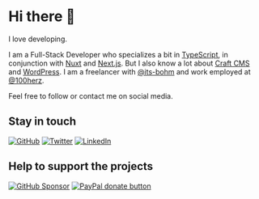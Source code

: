 # Hi there 👋

I love developing.

I am a Full-Stack Developer who specializes a bit in [TypeScript](https://github.com/microsoft/TypeScript), in conjunction with [Nuxt](https://github.com/nuxt/nuxt.js) and [Next.js](https://github.com/vercel/next.js). But I also know a lot about [Craft CMS](https://github.com/craftcms/cms) and [WordPress](https://github.com/WordPress/WordPress). I am a freelancer with [@its-bohm](https://github.com/its-boehm) and work employed at [@100herz](https://github.com/100herz).

Feel free to follow or contact me on social media.

## Stay in touch

[![GitHub](https://img.shields.io/badge/GitHub--_.svg?style=for-the-badge&color=333&logo=github)](https://github.com/mheob)
[![Twitter](https://img.shields.io/badge/Twitter--_.svg?style=for-the-badge&color=1da1f2&logo=twitter)](https://twitter.com/mheob_a)
[![LinkedIn](https://img.shields.io/badge/LinkedIn--_.svg?style=for-the-badge&color=0077b5&logo=linkedin)](https://www.linkedin.com/in/itsb)

## Help to support the projects

[![GitHub Sponsor](https://img.shields.io/badge/Sponsors--_.svg?style=for-the-badge&color=333&logo=github)](https://github.com/sponsors/mheob)
[![PayPal donate button](https://img.shields.io/badge/Paypal-Donate-_.svg?style=for-the-badge&color=003087&logo=paypal)](https://www.paypal.me/mheob)
